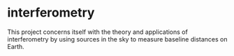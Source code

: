 # interferometry
 This project concerns itself with the theory and applications of interferometry by using sources in the sky to measure baseline distances on Earth. 

